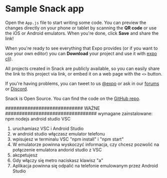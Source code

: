 # Sample Snack app

Open the `App.js` file to start writing some code. You can preview the changes directly on your phone or tablet by scanning the **QR code** or use the iOS or Android emulators. When you're done, click **Save** and share the link!

When you're ready to see everything that Expo provides (or if you want to use your own editor) you can **Download** your project and use it with [expo cli](https://docs.expo.dev/get-started/installation/#expo-cli)).

All projects created in Snack are publicly available, so you can easily share the link to this project via link, or embed it on a web page with the `<>` button.

If you're having problems, you can tweet to us [@expo](https://twitter.com/expo) or ask in our [forums](https://forums.expo.dev/c/expo-dev-tools/61) or [Discord](https://chat.expo.dev/).

Snack is Open Source. You can find the code on the [GitHub repo](https://github.com/expo/snack).








############################ WAŻNE #################################
wymagane zainstalowane:
npm
nodejs
android studio
VSC


1. uruchamiasz VSC i Android Studio
2. w android studio włączasz emulator telefonu
3. wpisujesz w terminalu VSC "npm install" i "npm start"
4. W emulatorze powinna wyskoczyć informacja, czy chcesz pozwolić na połączenie emulatora andorid studio z VSC
5. akcpetujesz
6. Gdy włączy się metro naciskasz klawisz "a"
7. Aplikacja powinna się odpalić na telefonie emulowanym przez Android Studio
